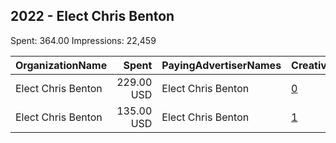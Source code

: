 ## 2022 - Elect Chris Benton 
Spent: 364.00
Impressions: 22,459

|OrganizationName|Spent|PayingAdvertiserNames|CreativeUrls|Impressions|Genders|AgeBrackets|CountryCodes|BillingAddresses|CandidateBallotInformation|
|:---|---:|:---|:---|---:|:---|:---|:---|:---|:---|
|Elect Chris Benton|229.00 USD|Elect Chris Benton|[0](https://www.snap.com/political-ads/asset/e21938f76f3495c440adcde5464aff9ea7b21775a3eef784c85dc179587968fb?mediaType=mp4)|13,375||18+|united states|"910 W Goodrich Ave,Thomaston,30286,US"||
|Elect Chris Benton|135.00 USD|Elect Chris Benton|[1](https://www.snap.com/political-ads/asset/2ee708d5eb4fcc5b12668dd893695337e9627462be5943cd809d485145daeb23?mediaType=mp4)|9,084||18+|united states|"910 W Goodrich Ave,Thomaston,30286,US"||
